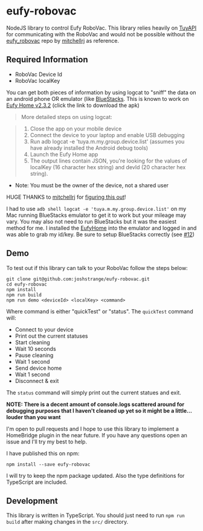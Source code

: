 # eufy-robovac
NodeJS library to control Eufy RoboVac. This library relies heavily on [TuyAPI](https://github.com/codetheweb/tuyapi) for communicating with the RoboVac and would not be possible without the [eufy_robovac](https://github.com/mitchellrj/eufy_robovac) repo by [mitchellrj](https://github.com/mitchellrj) as reference.


## Required Information

* RoboVac Device Id
* RoboVac localKey

You can get both pieces of information by using logcat to "sniff" the data on an android phone OR emulator (like [BlueStacks](https://www.bluestacks.com).
This is known to work on [Eufy Home v2.3.2](https://www.apkmirror.com/apk/anker/eufyhome/eufyhome-2-3-2-release/eufyhome-2-3-2-android-apk-download/) (click the link to download the apk)

> More detailed steps on using logcat:
  
>  1. Close the app on your mobile device
>  2. Connect the device to your laptop and enable USB debugging
>  3. Run adb logcat -e 'tuya.m.my.group.device.list' (assumes you have already installed the Android debug tools)
>  4. Launch the Eufy Home app
>  5. The output lines contain JSON, you're looking for the values of localKey (16 character hex string) and devId (20 character hex string).

* Note: You must be the owner of the device, not a shared user

HUGE THANKS to [mitchellrj](https://github.com/mitchellrj) for [figuring this out](https://github.com/google/python-lakeside/issues/16#issuecomment-484792907)!

I had to use `adb shell logcat -e 'tuya.m.my.group.device.list'` on my Mac running BlueStacks emulator to get it to work but your mileage may vary. You may also not need to run BlueStacks but it was the easiest method for me. I installed the [EufyHome](https://play.google.com/store/apps/details?id=com.eufylife.smarthome) into the emulator and logged in and was able to grab my id/key. Be sure to setup BlueStacks correctly (see [#12](https://github.com/joshstrange/eufy-robovac/issues/12))


## Demo

To test out if this library can talk to your RoboVac follow the steps below:

```
git clone git@github.com:joshstrange/eufy-robovac.git
cd eufy-robovac
npm install
npm run build
npm run demo <deviceId> <localKey> <command>
```

Where command is either "quickTest" or "status". The `quickTest` command will:

* Connect to your device
* Print out the current statuses
* Start cleaning
* Wait 10 seconds
* Pause cleaning
* Wait 1 second
* Send device home
* Wait 1 second
* Disconnect & exit

The `status` command will simply print out the current statues and exit.

**NOTE: There is a decent amount of console.logs scattered around for debugging purposes that I haven't cleaned up yet so it might be a little... louder than you want**

I'm open to pull requests and I hope to use this library to implement a HomeBridge plugin in the near future. If you have any questions open an issue and I'll try my best to help.

I have published this on npm:

```
npm install --save eufy-robovac
```

I will try to keep the npm package updated. Also the type definitions for TypeScript are included.

## Development

This library is written in TypeScript. You should just need to run `npm run build` after making changes in the `src/` directory.
